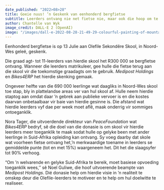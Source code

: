 ```yaml
---
date_published: "2022>08>28"
title: Goeie nuus! ’n Geskenk van eenhonderd bergfietse
subtitle: Leerders ontvang nie net fietse nie, maar ook die hoop om te matrikuleer
author: Chantelle van Wyk
image_credit: DALL·E 2 (OpenAI)
image: "/images/dall-e-2022-08-28-21-49-29-colourful-painting-of-mountainbikes-08-2022.jpg"
---
```


Eenhonderd bergfietse is op 13 Julie aan Olefile Sekondêre Skool, in Noord-Wes geleё, geskenk.

Die graad agt- tot 11-leerders van hierdie skool het R300 000 se bergfietse ontvang. Wanneer die leerders matrikuleer, gee hulle die fietse terug aan die skool vir die toekomstige graadagts om te gebruik. _Medipost Holdings_ en _Bikes4ERP_ het hierdie skenking gemaak.

Ongeveer helfte van die 690 000 leerlinge wat daagliks in Noord-Wes skool toe stap, bly in plattelandse areas ver van hul skool af. Hulle neem hierdie staptog aan omdat daar ’n gebrek aan publieke vervoer is en die kostes daarvan onbetaalbaar vir baie van hierdie gesinne is. Die afstand wat hierdie leerders vyf dae per week moet aflê, maak onderrig vir sommiges ontoeganklik.

Nora Tager, die uitvoerdende direkteur van _PeaceFoundation_ wat _Bikes4ERP_ bedryf, sê die doel van die donasie is om skool vir hierdie leerders meer toeganklik te maak sodat hulle op gelyke been met ander leerlinge in Suid-Afrika opleiding kan ontvang. Sy voeg daarby dat skole wat voorheen fietse ontvang het,’n merkwaardige toename in leerders se gemiddelde punte (tot en met 15%) waargeneem het. Dit het die slaagsyfer tot 90% verhoog.

“Om ’n welvarende en gelyke Suid-Afrika te bereik, moet basiese opvoeding toeganklik wees,’’ sê Noel Guliwe, die hoof uitvoerende beampte van _Medipost Holdings_. Dié donasie help om hierdie visie in ’n realiteit te omskep deur die Olefile-leerders te motiveer en te help om hul doelwitte te realiseer.
